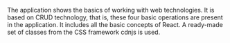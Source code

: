 The application shows the basics of working with web technologies.  It is based on CRUD technology, that is, these four basic operations are present in the application.  It includes all the basic concepts of React.  A ready-made set of classes from the CSS framework cdnjs is used.
